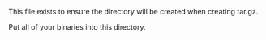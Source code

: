 This file exists to ensure the directory will be created when creating tar.gz.

Put all of your binaries into this directory.